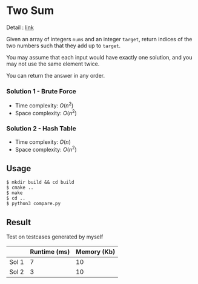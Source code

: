 # Two Sum
Detail : [link](https://leetcode.com/problems/two-sum/)

Given an array of integers `nums` and an integer `target`, return indices of the two numbers such that they add up to `target`.

You may assume that each input would have exactly one solution, and you may not use the same element twice.

You can return the answer in any order.

### Solution 1 - Brute Force
* Time complexity: $O(n^2)$
* Space complexity: $O(n^2)$

### Solution 2 - Hash Table
* Time complexity: $O(n)$
* Space complexity: $O(n^2)$

## Usage
```shell
$ mkdir build && cd build
$ cmake ..
$ make
$ cd ..
$ python3 compare.py
```

## Result
Test on testcases generated by myself

|       | Runtime (ms) | Memory (Kb) |
|-------|--------------|-------------|
| Sol 1 | 7            | 10          |
| Sol 2 | 3            | 10          |